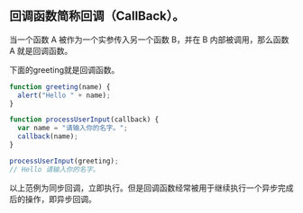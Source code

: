 ## 回调函数简称回调（CallBack）。

当一个函数 A 被作为一个实参传入另一个函数 B，并在 B 内部被调用，那么函数 A 就是回调函数。

下面的greeting就是回调函数。

```jsx
function greeting(name) {
  alert("Hello " + name);
}

function processUserInput(callback) {
  var name = "请输入你的名字。";
  callback(name);
}

processUserInput(greeting);
// Hello 请输入你的名字。
```

以上范例为同步回调，立即执行。但是回调函数经常被用于继续执行一个异步完成后的操作，即异步回调。
